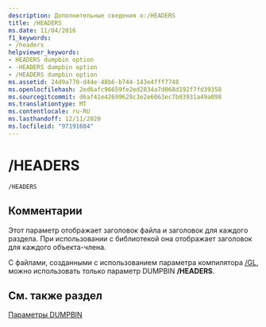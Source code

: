 ```yaml
---
description: Дополнительные сведения о:/HEADERS
title: /HEADERS
ms.date: 11/04/2016
f1_keywords:
- /headers
helpviewer_keywords:
- HEADERS dumpbin option
- -HEADERS dumpbin option
- /HEADERS dumpbin option
ms.assetid: 24d9a770-d44e-48b6-b744-143e4fff7748
ms.openlocfilehash: 2ed6afc96659fe2ed2834a7d068d192f7fd39358
ms.sourcegitcommit: d6af41e42699628c3e2e6063ec7b03931a49a098
ms.translationtype: MT
ms.contentlocale: ru-RU
ms.lasthandoff: 12/11/2020
ms.locfileid: "97191684"
---
```

# <a name="headers"></a>/HEADERS

```
/HEADERS
```

## <a name="remarks"></a>Комментарии

Этот параметр отображает заголовок файла и заголовок для каждого раздела. При использовании с библиотекой она отображает заголовок для каждого объекта-члена.

С файлами, созданными с использованием параметра компилятора [/GL](gl-whole-program-optimization.md), можно использовать только параметр DUMPBIN **/HEADERS**.

## <a name="see-also"></a>См. также раздел

[Параметры DUMPBIN](dumpbin-options.md)
